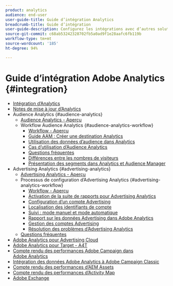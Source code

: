 ```yaml
---
product: analytics
audience: end-user
user-guide-title: Guide d’intégration Analytics
breadcrumb-title: Guide d’intégration
user-guide-description: Configurez les intégrations avec d’autres solutions Adobe Experience Cloud, telles qu’Audience Manager, Advertising Cloud et Target.
source-git-commit: c68ab53242328702fb5a0ad9f1e28aafc6fb119b
workflow-type: tm+mt
source-wordcount: '185'
ht-degree: 94%

---
```



# Guide d’intégration Adobe Analytics {#integration}

+ [Intégration d’Analytics](home.md)
+ [Notes de mise à jour d’Analytics](https://experienceleague.adobe.com/docs/analytics/release-notes/latest.html)
+ Audience Analytics {#audience-analytics}
   + [Audience Analytics - Aperçu](c-audience-analytics/mc-audiences-aam.md)
   + Workflow Audience Analytics {#audience-analytics-workflow}
      + [Workflow - Aperçu](c-audience-analytics/c-workflow/audiences-workflow.md)
      + [Guide AAM : Créer une destination Analytics](https://experienceleague.adobe.com/docs/audience-manager/user-guide/features/destinations/experience-cloud-destinations/create-analytics-destination.html?lang=fr)
      + [Utilisation des données d’audience dans Analytics](c-audience-analytics/c-workflow/use-audience-data-analytics.md)
      + [Cas d’utilisation d’Audience Analytics](c-audience-analytics/aam-audience-use-cases.md)
      + [Questions fréquentes](c-audience-analytics/mc-audiences-faqs.md)
      + [Différences entre les nombres de visiteurs](c-audience-analytics/visitor-count-reconciliation.md)
      + [Présentation des segments dans Analytics et Audience Manager](c-audience-analytics/aam-analytics-segments.md)
+ Advertising Analytics {#advertising-analytics}
   + [Advertising Analytics - Aperçu](c-advertising-analytics/overview.md)
   + Processus de configuration d’Advertising Analytics {#advertising-analytics-workflow}
      + [Workflow - Aperçu](c-advertising-analytics/c-adanalytics-workflow/aa-workflow.md)
      + [Activation de la suite de rapports pour Advertising Analytics](c-advertising-analytics/c-adanalytics-workflow/aa-provision-rs.md)
      + [Configuration d’un compte Advertising](c-advertising-analytics/c-adanalytics-workflow/aa-create-ad-account.md)
      + [Localisation des identifiants de compte](c-advertising-analytics/c-adanalytics-workflow/aa-locate-account-id.md)
      + [Suivi : mode manuel et mode automatique](c-advertising-analytics/c-adanalytics-workflow/aa-manual-vs-automatic-tracking.md)
      + [Rapport sur les données Advertising dans Adobe Analytics](c-advertising-analytics/c-adanalytics-workflow/aa-report-ad-data-an.md)
      + [Gestion des comptes Advertising](c-advertising-analytics/c-adanalytics-workflow/aa-manage-ad-accounts.md)
      + [Résolution des problèmes d’Advertising Analytics](c-advertising-analytics/c-adanalytics-workflow/aa-troubleshooting.md)
   + [Questions fréquentes](c-advertising-analytics/aa-faq.md)
+ [Adobe Analytics pour Advertising Cloud](https://experienceleague.adobe.com/docs/advertising-cloud/integrations/analytics/overview.html?lang=fr)
+ [Adobe Analytics pour Target - A4T](https://experienceleague.adobe.com/docs/target/using/integrate/a4t/a4t.html?lang=fr)
+ [Compte rendu des performances Adobe Campaign dans Adobe Analytics](adobe-campaign.md)
+ [Intégration des données Adobe Analytics à Adobe Campaign Classic](analytics-to-campaign-classic.md)
+ [Compte rendu des performances d’AEM Assets](aem-assets-reporting.md)
+ [Compte rendu des performances d’Activity Map](activitmap-reporting.md)
+ [Adobe Exchange](https://www.adobeexchange.com/experiencecloud.analytics.html#product)
